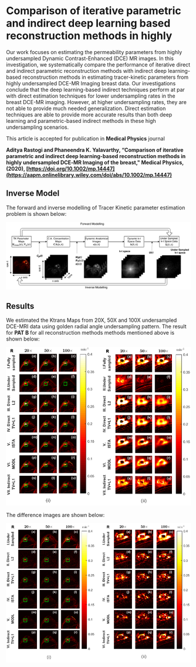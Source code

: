 # Comparison of iterative parametric and indirect deep learning based reconstruction methods in highly

Our work focuses on estimating the permeability parameters from highly undersampled Dynamic Contrast-Enhanced (DCE) MR images. In this investigation, we systematically compare the performance of iterative direct and indirect parametric reconstruction methods with indirect deep learning-based reconstruction methods in estimating tracer-kinetic parameters from highly undersampled DCE-MR Imaging breast data. Our investigations conclude that the deep learning-based indirect techniques perform at par with direct estimation techniques for lower undersampling rates in the breast DCE-MR imaging. However, at higher undersampling rates, they are not able to provide much needed generalization. Direct estimation techniques are able to provide more accurate results than both deep learning and parametric-based indirect methods in these high undersampling scenarios. 

This article is accepted for publication in **Medical Physics** journal 

<b>Aditya Rastogi and Phaneendra K. Yalavarthy, “Comparison of iterative parametric and indirect deep learning-based reconstruction methods in highly undersampled DCE‐MR Imaging of the breast," Medical Physics, (2020), [https://doi.org/10.1002/mp.14447](https://aapm.onlinelibrary.wiley.com/doi/abs/10.1002/mp.14447)</b>



## Inverse Model

The forward and inverse modelling of Tracer Kinetic parameter estimation problem is shown below:
<p align="center">
  <img src="images/Fig1.jpeg" width="1000px" alt=""> 
</p>




## Results

We estimated the Ktrans Maps from 20X, 50X and 100X undersampled DCE-MRI data using golden radial angle undersampling pattern. The result for **PAT B** for all reconstruction methods methods mentioned above is shown below:
<p align="center">
  <img src="images/Fig9.jpeg" width="800px" alt=""> 
</p>

The difference images are shown below:
<p align="center">
  <img src="images/Fig10.jpeg" width="800px" alt=""> 
</p>
